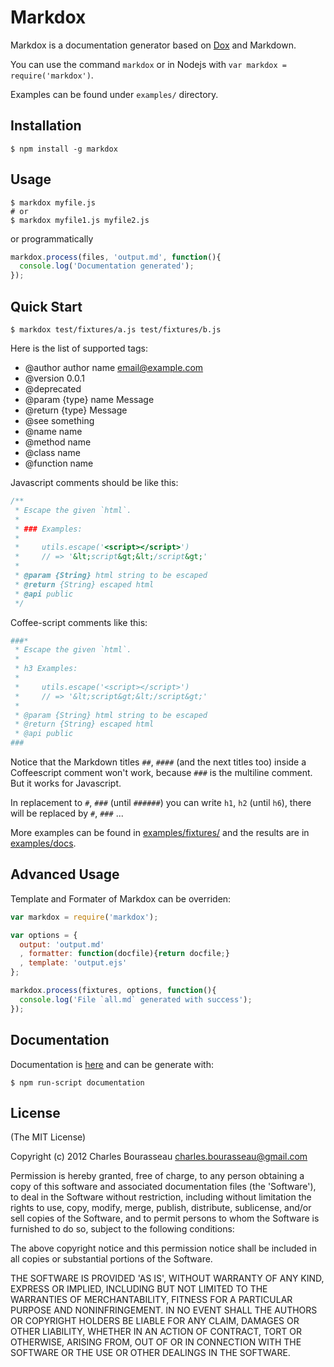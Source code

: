 Markdox
========

Markdox is a documentation generator based on [Dox](https://github.com/visionmedia/dox) and Markdown.

You can use the command `markdox` or in Nodejs with `var markdox = require('markdox')`.

Examples can be found under `examples/` directory.

Installation
---

    $ npm install -g markdox

Usage
---

    $ markdox myfile.js
    # or
    $ markdox myfile1.js myfile2.js

or programmatically

```javascript
markdox.process(files, 'output.md', function(){
  console.log('Documentation generated');
});

```

Quick Start
---
  
    $ markdox test/fixtures/a.js test/fixtures/b.js

Here is the list of supported tags:

 * @author author name <email@example.com>
 * @version 0.0.1
 * @deprecated
 * @param {type} name Message
 * @return {type} Message
 * @see something
 * @name name
 * @method name
 * @class name
 * @function name

Javascript comments should be like this:

```javascript
/**
 * Escape the given `html`.
 *
 * ### Examples:
 *
 *     utils.escape('<script></script>')
 *     // => '&lt;script&gt;&lt;/script&gt;'
 *
 * @param {String} html string to be escaped
 * @return {String} escaped html
 * @api public
 */
```

Coffee-script comments like this:

```coffeescript
###*
 * Escape the given `html`.
 *
 * h3 Examples:
 *
 *     utils.escape('<script></script>')
 *     // => '&lt;script&gt;&lt;/script&gt;'
 *
 * @param {String} html string to be escaped
 * @return {String} escaped html
 * @api public
###
```

Notice that the Markdown titles `##`, `####` (and the next titles too) inside a Coffeescript comment won't work, because `###`  is the multiline comment. But it works for Javascript.

In replacement to `#`, `###` (until `######`) you can write `h1`, `h2` (until `h6`), there will be replaced by `#`, `###` ...

More examples can be found in [examples/fixtures/](https://github.com/cbou/markdox/tree/master/examples/fixtures) and the results are in [examples/docs](https://github.com/cbou/markdox/tree/master/examples/docs).

Advanced Usage
---

Template and Formater of Markdox can be overriden:

```javascript
var markdox = require('markdox');

var options = {
  output: 'output.md'
  , formatter: function(docfile){return docfile;}
  , template: 'output.ejs'
};

markdox.process(fixtures, options, function(){
  console.log('File `all.md` generated with success');
});
```

Documentation
---

Documentation is [here](https://github.com/cbou/markdox/blob/master/doc/api.md) and can be generate with:

    $ npm run-script documentation

License
--------

(The MIT License)

Copyright (c) 2012 Charles Bourasseau charles.bourasseau@gmail.com

Permission is hereby granted, free of charge, to any person obtaining a copy of this software and associated documentation files (the 'Software'), to deal in the Software without restriction, including without limitation the rights to use, copy, modify, merge, publish, distribute, sublicense, and/or sell copies of the Software, and to permit persons to whom the Software is furnished to do so, subject to the following conditions:

The above copyright notice and this permission notice shall be included in all copies or substantial portions of the Software.

THE SOFTWARE IS PROVIDED 'AS IS', WITHOUT WARRANTY OF ANY KIND, EXPRESS OR IMPLIED, INCLUDING BUT NOT LIMITED TO THE WARRANTIES OF MERCHANTABILITY, FITNESS FOR A PARTICULAR PURPOSE AND NONINFRINGEMENT. IN NO EVENT SHALL THE AUTHORS OR COPYRIGHT HOLDERS BE LIABLE FOR ANY CLAIM, DAMAGES OR OTHER LIABILITY, WHETHER IN AN ACTION OF CONTRACT, TORT OR OTHERWISE, ARISING FROM, OUT OF OR IN CONNECTION WITH THE SOFTWARE OR THE USE OR OTHER DEALINGS IN THE SOFTWARE.
